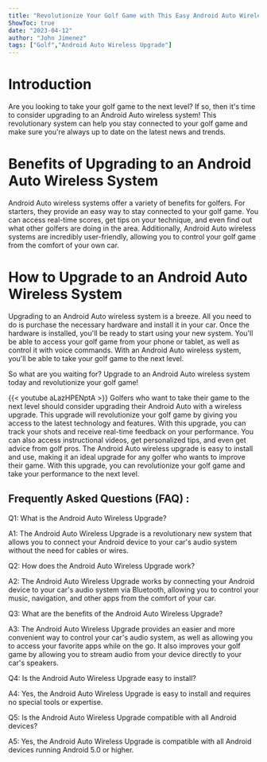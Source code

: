 ```yaml
---
title: "Revolutionize Your Golf Game with This Easy Android Auto Wireless Upgrade!"
ShowToc: true 
date: "2023-04-12"
author: "John Jimenez" 
tags: ["Golf","Android Auto Wireless Upgrade"]
---
```

# Introduction
Are you looking to take your golf game to the next level? If so, then it's time to consider upgrading to an Android Auto wireless system! This revolutionary system can help you stay connected to your golf game and make sure you're always up to date on the latest news and trends.

# Benefits of Upgrading to an Android Auto Wireless System
Android Auto wireless systems offer a variety of benefits for golfers. For starters, they provide an easy way to stay connected to your golf game. You can access real-time scores, get tips on your technique, and even find out what other golfers are doing in the area. Additionally, Android Auto wireless systems are incredibly user-friendly, allowing you to control your golf game from the comfort of your own car.

# How to Upgrade to an Android Auto Wireless System
Upgrading to an Android Auto wireless system is a breeze. All you need to do is purchase the necessary hardware and install it in your car. Once the hardware is installed, you'll be ready to start using your new system. You'll be able to access your golf game from your phone or tablet, as well as control it with voice commands. With an Android Auto wireless system, you'll be able to take your golf game to the next level. 

So what are you waiting for? Upgrade to an Android Auto wireless system today and revolutionize your golf game!

{{< youtube aLazHPENptA >}} 
Golfers who want to take their game to the next level should consider upgrading their Android Auto with a wireless upgrade. This upgrade will revolutionize your golf game by giving you access to the latest technology and features. With this upgrade, you can track your shots and receive real-time feedback on your performance. You can also access instructional videos, get personalized tips, and even get advice from golf pros. The Android Auto wireless upgrade is easy to install and use, making it an ideal upgrade for any golfer who wants to improve their game. With this upgrade, you can revolutionize your golf game and take your performance to the next level.

## Frequently Asked Questions (FAQ) :
Q1: What is the Android Auto Wireless Upgrade?

A1: The Android Auto Wireless Upgrade is a revolutionary new system that allows you to connect your Android device to your car's audio system without the need for cables or wires.

Q2: How does the Android Auto Wireless Upgrade work?

A2: The Android Auto Wireless Upgrade works by connecting your Android device to your car's audio system via Bluetooth, allowing you to control your music, navigation, and other apps from the comfort of your car.

Q3: What are the benefits of the Android Auto Wireless Upgrade?

A3: The Android Auto Wireless Upgrade provides an easier and more convenient way to control your car's audio system, as well as allowing you to access your favorite apps while on the go. It also improves your golf game by allowing you to stream audio from your device directly to your car's speakers.

Q4: Is the Android Auto Wireless Upgrade easy to install?

A4: Yes, the Android Auto Wireless Upgrade is easy to install and requires no special tools or expertise.

Q5: Is the Android Auto Wireless Upgrade compatible with all Android devices?

A5: Yes, the Android Auto Wireless Upgrade is compatible with all Android devices running Android 5.0 or higher.


